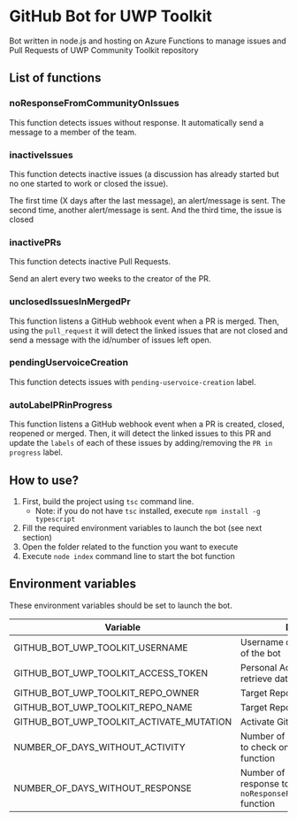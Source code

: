 # GitHub Bot for UWP Toolkit

Bot written in node.js and hosting on Azure Functions to manage issues and Pull Requests of UWP Community Toolkit repository

## List of functions

### noResponseFromCommunityOnIssues

This function detects issues without response.
It automatically send a message to a member of the team.

### inactiveIssues

This function detects inactive issues (a discussion has already started but no one started to work or closed the issue).

The first time (X days after the last message), an alert/message is sent.
The second time, another alert/message is sent.
And the third time, the issue is closed

### inactivePRs

This function detects inactive Pull Requests.

Send an alert every two weeks to the creator of the PR.

### unclosedIssuesInMergedPr

This function listens a GitHub webhook event when a PR is merged.
Then, using the `pull_request` it will detect the linked issues that are not closed and send a message with the id/number of issues left open.

### pendingUservoiceCreation

This function detects issues with `pending-uservoice-creation` label.

### autoLabelPRinProgress

This function listens a GitHub webhook event when a PR is created, closed, reopened or merged.
Then, it will detect the linked issues to this PR and update the `labels` of each of these issues by adding/removing the `PR in progress` label.

## How to use?

1. First, build the project using `tsc` command line.
    * Note: if you do not have `tsc` installed, execute `npm install -g typescript`
2. Fill the required environment variables to launch the bot (see next section)
3. Open the folder related to the function you want to execute
4. Execute `node index` command line to start the bot function

## Environment variables

These environment variables should be set to launch the bot.

| Variable | Description | Default value |
|-|-|-|
| GITHUB_BOT_UWP_TOOLKIT_USERNAME               | Username of the GitHub account of the bot | uwptoolkitbot |
| GITHUB_BOT_UWP_TOOLKIT_ACCESS_TOKEN           | Personal Access Token used to retrieve data from the GitHub API |  |
| GITHUB_BOT_UWP_TOOLKIT_REPO_OWNER             | Target Repository owner | windows-toolkit |
| GITHUB_BOT_UWP_TOOLKIT_REPO_NAME              | Target Repository name | WindowsCommunityToolkit |
| GITHUB_BOT_UWP_TOOLKIT_ACTIVATE_MUTATION      | Activate GitHub mutation calls | false |
| NUMBER_OF_DAYS_WITHOUT_ACTIVITY               | Number of days without activity to check on `inactiveIssues` function | 7 |
| NUMBER_OF_DAYS_WITHOUT_RESPONSE               | Number of days without response to check on `noResponseFromCommunityOnIssues` function | 7 |